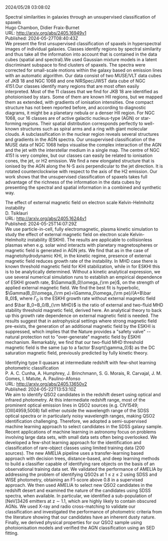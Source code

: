 2024/05/28 03:08:02  

Spectral similarities in galaxies through an unsupervised classification
  of spaxels  
Hugo Chambon, Didier Fraix-Burnet  
URL: http://arxiv.org/abs/2405.16949v1  
Published: 2024-05-27T08:40:43Z  
  We present the first unsupervised classification of spaxels in hyperspectral images of individual galaxies. Classes identify regions by spectral similarity and thus take all the information into account that is contained in the data cubes (spatial and spectral).We used Gaussian mixture models in a latent discriminant subspace to find clusters of spaxels. The spectra were corrected for small-scale motions within the galaxy based on emission lines with an automatic algorithm. Our data consist of two MUSE/VLT data cubes of JKB 18 and NGC 1068 and one NIRSpec/JWST data cube of NGC 4151.Our classes identify many regions that are most often easily interpreted. Most of the 11 classes that we find for JKB 18 are identified as photoionised by stars. Some of them are known HII regions, but we mapped them as extended, with gradients of ionisation intensities. One compact structure has not been reported before, and according to diagnostic diagrams, it might be a planetary nebula or a denser HII region. For NGC 1068, our 16 classes are of active galactic nucleus-type (AGN) or star-forming regions. Their spatial distribution corresponds perfectly to well-known structures such as spiral arms and a ring with giant molecular clouds. A subclassification in the nuclear region reveals several structures and gradients in the AGN spectra. Our unsupervised classification of the MUSE data of NGC 1068 helps visualise the complex interaction of the AGN and the jet with the interstellar medium in a single map. The centre of NGC 4151 is very complex, but our classes can easily be related to ionisation cones, the jet, or H2 emission. We find a new elongated structure that is ionised by the AGN along the N-S axis perpendicular to the jet direction. It is rotated counterclockwise with respect to the axis of the H2 emission. Our work shows that the unsupervised classification of spaxels takes full advantage of the richness of the information in the data cubes by presenting the spectral and spatial information in a combined and synthetic way.   

The effect of external magnetic field on electron scale Kelvin-Helmholtz
  instability  
D. Tsiklauri  
URL: http://arxiv.org/abs/2405.16244v1  
Published: 2024-05-25T14:07:29Z  
  We use particle-in-cell, fully electromagnetic, plasma kinetic simulation to study the effect of external magnetic field on electron scale Kelvin-Helmholtz instability (ESKHI). The results are applicable to collisionless plasmas when e.g. solar wind interacts with planetary magnetospheres or magnetic field is generated in AGN jets. We find that as in the case of magnetohydrodynamic KHI, in the kinetic regime, presence of external magnetic field reduces growth rate of the instability. In MHD case there is known threshold magnetic field for KHI stabilization, while in for ESKHI this is to be analytically determined. Without a kinetic analytical expression, we use several numerical simulation runs to establish an empirical dependence of ESKHI growth rate, $\Gamma(B_0)\omega_{\rm pe}$, on the strength of applied external magnetic field. We find the best fit is hyperbolic, $\Gamma(B_0)\omega_{\rm pe}=\Gamma_0\omega_{\rm pe}/(A+B\bar B_0)$, where $\Gamma_0$ is the ESKHI growth rate without external magnetic field and $\bar B_0=B_0/B_{\rm MHD}$ is the ratio of external and two-fluid MHD stability threshold magnetic field, derived here. An analytical theory to back up this growth rate dependence on external magnetic field is needed. The results suggest that in astrophysical settings where strong magnetic field pre-exists, the generation of an additional magnetic field by the ESKHI is suppressed, which implies that the Nature provides a "safety valve" -- natural protection not to "over-generate" magnetic field by ESKHI mechanism. Remarkably, we find that our two-fluid MHD threshold magnetic field is the same (up to a factor $\sqrt{\gamma_0}$) as the DC saturation magnetic field, previously predicted by fully kinetic theory.   

Identifying type II quasars at intermediate redshift with few-shot
  learning photometric classification  
P. A. C. Cunha, A. Humphrey, J. Brinchmann, S. G. Morais, R. Carvajal, J. M. Gomes, I. Matute, A. Paulino-Afonso  
URL: http://arxiv.org/abs/2405.13650v2  
Published: 2024-05-22T13:53:10Z  
  We aim to identify QSO2 candidates in the redshift desert using optical and infrared photometry. At this intermediate redshift range, most of the prominent optical emission lines in QSO2 sources (e.g. CIV1549; [OIII]4959,5008) fall either outside the wavelength range of the SDSS optical spectra or in particularly noisy wavelength ranges, making QSO2 identification challenging. Therefore, we adopted a semi-supervised machine learning approach to select candidates in the SDSS galaxy sample. Recent applications of machine learning in astronomy focus on problems involving large data sets, with small data sets often being overlooked. We developed a few-shot learning approach for the identification and classification of rare-object classes using limited training data (200 sources). The new AMELIA pipeline uses a transfer-learning based approach with decision trees, distance-based, and deep learning methods to build a classifier capable of identifying rare objects on the basis of an observational training data set. We validated the performance of AMELIA by addressing the problem of identifying QSO2s at 1 $\leq$ z $\leq$ 2 using SDSS and WISE photometry, obtaining an F1-score above 0.8 in a supervised approach. We then used AMELIA to select new QSO2 candidates in the redshift desert and examined the nature of the candidates using SDSS spectra, when available. In particular, we identified a sub-population of [NeV]3426 emitters at z $\sim$ 1.1, which are highly likely to contain obscured AGNs. We used X-ray and radio cross-matching to validate our classification and investigated the performance of photometric criteria from the literature showing that our candidates have an inherent dusty nature. Finally, we derived physical properties for our QSO2 sample using photoionisation models and verified the AGN classification using an SED fitting.   

